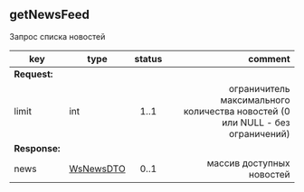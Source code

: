 ## getNewsFeed

Запрос списка новостей

key | type | status | comment
--- | ---- | :----: | ---:
**Request:** | | |
limit | int | 1..1 | ограничитель максимального количества новостей (0 или NULL - без ограничений)
**Response:** | | |
news | [WsNewsDTO](#wsnewsdto) | 0..1 | массив доступных новостей
